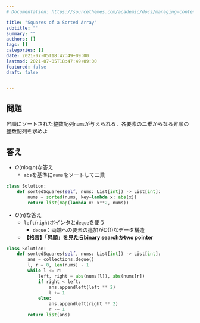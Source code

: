 ```yaml
---
# Documentation: https://sourcethemes.com/academic/docs/managing-content/

title: "Squares of a Sorted Array"
subtitle: ""
summary: ""
authors: []
tags: []
categories: []
date: 2021-07-05T18:47:49+09:00
lastmod: 2021-07-05T18:47:49+09:00
featured: false
draft: false


---
```


## 問題

昇順にソートされた整数配列`nums`が与えられる．各要素の二乗からなる昇順の整数配列を求めよ

## 答え

- $O(n \log n)$な答え
  - `abs`を基準に`nums`をソートして二乗

```python
class Solution:
    def sortedSquares(self, nums: List[int]) -> List[int]:
        nums = sorted(nums, key=lambda x: abs(x))
        return list(map(lambda x: x**2, nums))
```

- $O(n)$な答え
  - `left`/`right`ポインタと`deque`を使う
    - `deque`：両端への要素の追加が$O(1)$なデータ構造
  - **【格言】「昇順」を見たらbinary searchかtwo pointer**

```python
class Solution:
    def sortedSquares(self, nums: List[int]) -> List[int]:
        ans = collections.deque()
        l, r = 0, len(nums) - 1
        while l <= r:
            left, right = abs(nums[l]), abs(nums[r])
            if right < left:
                ans.appendleft(left ** 2)
                l += 1
            else:
                ans.appendleft(right ** 2)
                r -= 1
        return list(ans)
```